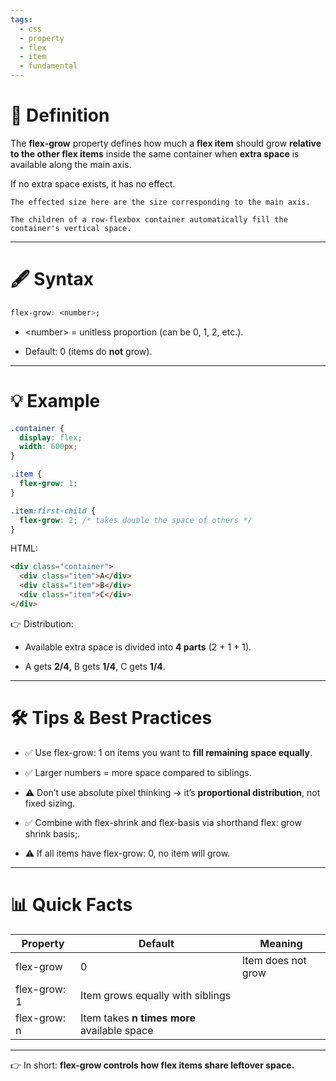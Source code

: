 ```yaml
---
tags: 
  - css
  - property
  - flex
  - item
  - fundamental
---
```


# **📖 Definition**

The **flex-grow** property defines how much a **flex item** should grow **relative to the other flex items** inside the same container when **extra space** is available along the main axis.

If no extra space exists, it has no effect.

```ad-important
The effected size here are the size corresponding to the main axis.
```

```ad-note
The children of a row-flexbox container automatically fill the container's vertical space.
```

---

# **🖋️ Syntax**

```css
flex-grow: <number>;
```

- \<number> = unitless proportion (can be 0, 1, 2, etc.).
    
- Default: 0 (items do **not** grow).
    

---

# **💡 Example**

```css
.container {
  display: flex;
  width: 600px;
}

.item {
  flex-grow: 1;
}

.item:first-child {
  flex-grow: 2; /* takes double the space of others */
}
```

HTML:

```html
<div class="container">
  <div class="item">A</div>
  <div class="item">B</div>
  <div class="item">C</div>
</div>
```

👉 Distribution:

- Available extra space is divided into **4 parts** (2 + 1 + 1).
    
- A gets **2/4**, B gets **1/4**, C gets **1/4**.
    

---

# **🛠️ Tips & Best Practices**

- ✅ Use flex-grow: 1 on items you want to **fill remaining space equally**.
    
- ✅ Larger numbers = more space compared to siblings.
    
- ⚠️ Don’t use absolute pixel thinking → it’s **proportional distribution**, not fixed sizing.
    
- ✅ Combine with flex-shrink and flex-basis via shorthand flex: grow shrink basis;.
    
- ⚠️ If all items have flex-grow: 0, no item will grow.
    

---

# **📊 Quick Facts**

|**Property**|**Default**|**Meaning**|
|---|---|---|
|flex-grow|0|Item does not grow|
|flex-grow: 1|Item grows equally with siblings||
|flex-grow: n|Item takes **n times more** available space||

---

👉 In short: **flex-grow controls how flex items share leftover space.**